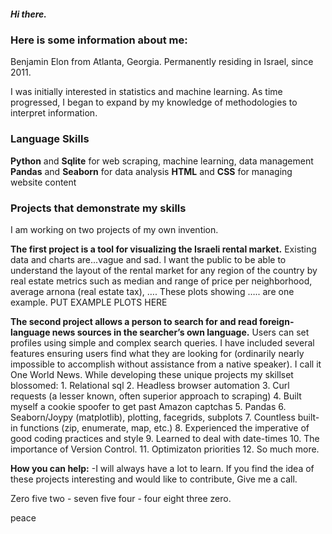 ##### Hi there.

### Here is some information about me:

Benjamin Elon from Atlanta, Georgia. Permanently residing in Israel, since 2011.

I was initially interested in statistics and machine learning. As time progressed, I began to expand by my knowledge of methodologies to interpret information.

### Language Skills
**Python** and **Sqlite** for web scraping, machine learning, data management
**Pandas** and **Seaborn** for data analysis
**HTML** and **CSS** for managing website content

### Projects that demonstrate my skills
I am working on two projects of my own invention.

**The first project is a tool for visualizing the Israeli rental market.** Existing data and charts are...vague and sad. I want the public to be able to understand the layout of the rental market for any region of the country by real estate metrics such as median and range of price per neighborhood, average arnona (real estate tax), …. These plots showing ….. are one example.
PUT EXAMPLE PLOTS HERE

**The second project allows a person to search for and read foreign-language news sources in the searcher’s own language.** Users can set profiles using simple and complex search queries. I have included several features ensuring users find what they are looking for (ordinarily nearly impossible to accomplish without assistance from a native speaker). I call it One World News.
While developing these unique projects my skillset blossomed:
    1. Relational sql
    2. Headless browser automation
    3. Curl requests (a lesser known, often superior approach to scraping)
    4. Built myself a cookie spoofer to get past Amazon captchas 
    5. Pandas
    6. Seaborn/Joypy (matplotlib), plotting, facegrids, subplots
    7. Countless built-in functions (zip, enumerate, map, etc.)
    8. Experienced the imperative of good coding practices and style
    9. Learned to deal with date-times
    10. The importance of Version Control.
    11. Optimizaton priorities
    12. So much more.

**How you can help:**
-I will always have a lot to learn. If you find the idea of these projects interesting and would like to contribute, Give me a call.

Zero five two - seven five four - four eight three zero.

peace
